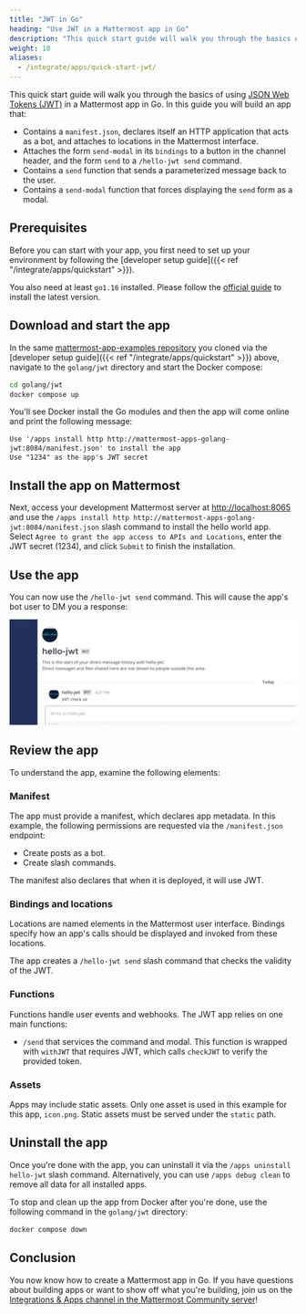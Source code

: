 ```yaml
---
title: "JWT in Go"
heading: "Use JWT in a Mattermost app in Go"
description: "This quick start guide will walk you through the basics of using JWT in a Mattermost app in Go."
weight: 10
aliases:
  - /integrate/apps/quick-start-jwt/
---
```


This quick start guide will walk you through the basics of using [JSON Web Tokens (JWT)](https://jwt.io/) in a Mattermost app in Go. In this guide you will build an app that:

- Contains a `manifest.json`, declares itself an HTTP application that acts as a bot, and attaches to locations in the Mattermost interface.
- Attaches the form `send-modal` in its `bindings` to a button in the channel header, and the form `send` to a `/hello-jwt send` command.
- Contains a `send` function that sends a parameterized message back to the user.
- Contains a `send-modal` function that forces displaying the `send` form as a modal.

## Prerequisites

Before you can start with your app, you first need to set up your environment by following the [developer setup guide]({{< ref "/integrate/apps/quickstart" >}}).

You also need at least `go1.16` installed. Please follow the [official guide](https://golang.org/doc/install) to install the latest version.

## Download and start the app

In the same [mattermost-app-examples repository](https://github.com/mattermost/mattermost-app-examples) you cloned via the [developer setup guide]({{< ref "/integrate/apps/quickstart" >}}) above, navigate to the `golang/jwt` directory and start the Docker compose:

```sh
cd golang/jwt
docker compose up
```

You'll see Docker install the Go modules and then the app will come online and print the following message:

```
Use '/apps install http http://mattermost-apps-golang-jwt:8084/manifest.json' to install the app
Use "1234" as the app's JWT secret
```

## Install the app on Mattermost

Next, access your development Mattermost server at [http://localhost:8065](http://localhost:8065) and use the `/apps install http http://mattermost-apps-golang-jwt:8084/manifest.json` slash command to install the hello world app. Select `Agree to grant the app access to APIs and Locations`, enter the JWT secret (1234), and click `Submit` to finish the installation.

## Use the app

You can now use the `/hello-jwt send` command. This will cause the app's bot user to DM you a response:

![image](response.png)

## Review the app

To understand the app, examine the following elements:

### Manifest

The app must provide a manifest, which declares app metadata. In this example, the following permissions are requested via the `/manifest.json` endpoint:

- Create posts as a bot.
- Create slash commands.

The manifest also declares that when it is deployed, it will use JWT.

### Bindings and locations

Locations are named elements in the Mattermost user interface. Bindings specify how an app's calls should be displayed and invoked from these locations.

The app creates a `/hello-jwt send` slash command that checks the validity of the JWT.

### Functions

Functions handle user events and webhooks. The JWT app relies on one main functions:

- `/send` that services the command and modal. This function is wrapped with `withJWT` that requires JWT, which calls `checkJWT` to verify the provided token.

### Assets

Apps may include static assets. Only one asset is used in this example for this app, `icon.png`. Static assets must be served under the `static` path.

## Uninstall the app

Once you're done with the app, you can uninstall it via the `/apps uninstall hello-jwt` slash command. Alternatively, you can use `/apps debug clean` to remove all data for all installed apps.

To stop and clean up the app from Docker after you're done, use the following command in the `golang/jwt` directory:

```sh
docker compose down
```

## Conclusion

You now know how to create a Mattermost app in Go. If you have questions about building apps or want to show off what you're building, join us on the [Integrations & Apps channel in the Mattermost Community server](https://community.mattermost.com/core/channels/integrations)!
